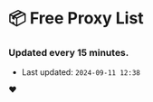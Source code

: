 # :package: Free Proxy List
### Updated every 15 minutes.

- Last updated: `2024-09-11 12:38`

:heart:
